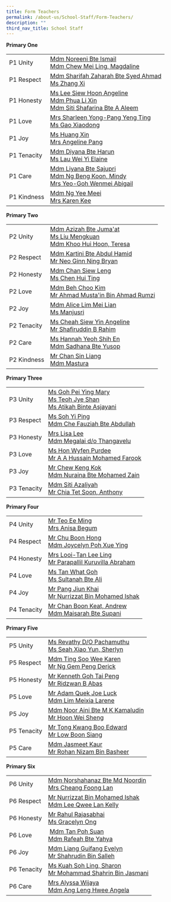 ```yaml
---
title: Form Teachers
permalink: /about-us/School-Staff/Form-Teachers/
description: ""
third_nav_title: School Staff
---
```

**Primary One**

|  |  |
| -------- | -------- | 
| P1 Unity    | [Mdm Noreeni Bte Ismail](mailto:noreeni_ismail@moe.edu.sg)<br>[Mdm Chew Mei Ling, Magdaline](mailto:chew_mei_ling_magdaline@moe.edu.sg)    | 
|P1 Respect| [Mdm Sharifah Zaharah Bte Syed Ahmad](mailto:sharifah_zaharah_syed_ahma@moe.edu.sg)<br>[Ms Zhang Xi](mailto:zhang_xi@moe.edu.sg)
|P1 Honesty|[Ms Lee Siew Hoon Angeline](mailto:lee_siew_hoon_angeline@moe.edu.sg)<br>[Mdm Phua Li Xin](mailto:phua_li_xin@moe.edu.sg)<br>[Mdm Siti Shafarina Bte A Aleem](mailto:siti_shafarina_abdul_aleem@moe.edu.sg)
|P1 Love|[Mrs Sharleen Yong-Pang Yeng Ting](mailto:sharleen_yong-pang_yeng_ting@moe.edu.sg)<br>[Ms Gao Xiaodong](mailto:gao_xiaodong@moe.edu.sg)
|P1 Joy|[Ms Huang Xin](mailto:xin_huang@moe.edu.sg)<br>[Mrs Angeline Pang](mailto:angeline_pang@moe.edu.sg)
|P1 Tenacity|[Mdm Diyana Bte Harun](mailto:diyana_harun@moe.edu.sg)<br>[Ms Lau Wei Yi Elaine](mailto:lau_wei_yi_elaine@moe.edu.sg)
|P1 Care|[Mdm Liyana Bte Sajupri](mailto:liyana_sajupri@moe.edu.sg)<br>[Mdm Ng Beng Koon, Mindy](mailto:ng_beng_koon@moe.edu.sg)<br>[Mrs Yeo-Goh Wenmei Abigail](mailto:goh_wenmei_abigail@moe.edu.sg)
|P1 Kindness|[Mdm Ng Yee Meei](mailto:ng_yee_meei@moe.edu.sg)<br>[Mrs Karen Kee](mailto:karen_kee@moe.edu.sg)

**Primary Two**

|  |  |
| -------- | -------- | 
|P2 Unity|[Mdm Azizah Bte Juma'at](mailto:azizah_jumaat@moe.edu.sg)<br>[Ms Liu Mengkuan](mailto:liu_meng_kuan@moe.edu.sg)<br>[Mdm Khoo Hui Hoon, Teresa](mailto:khoo_hui_hoon@moe.edu.sg)
|P2 Respect|[Mdm Kartini Bte Abdul Hamid](mailto:kartini_abdul_hamid@moe.edu.sg)<br>[Mr Neo Ginn Ning Bryan](mailto:bryan_neo_ginn_ning@moe.edu.sg)
|P2 Honesty|[Mdm Chan Siew Leng](mailto:chan_siew_leng@moe.edu.sg)<br>[Ms Chen Hui Ting](mailto:chen_hui_ting@moe.edu.sg)
|P2 Love|[Mdm Beh Choo Kim](mailto:beh_choo_kim@moe.edu.sg)<br>[Mr Ahmad Musta'in Bin Ahmad Rumzi](mailto:ahmad_mustain@moe.edu.sg)
|P2 Joy|[Mdm Alice Lim Mei Lian](mailto:lim_mei_lian_alice@moe.edu.sg)<br>[Ms Manjusri](mailto:manjusri_veeragoo_sg@moe.edu.sg)|
|P2 Tenacity|[Ms Cheah Siew Yin Angeline](mailto:cheah_siew_yin_angeline@moe.edu.sg)<br>[Mr Shafiruddin B Rahim](mailto:shafiruddin_b_rahim@moe.edu.sg)
|P2 Care|[Ms Hannah Yeoh Shih En](mailto:hannah_yeoh_shih_en@moe.edu.sg)<br>[Mdm Sadhana Bte Yusop](mailto:sadhana_yusop@moe.edu.sg)
|P2 Kindness|[Mr Chan Sin Liang](mailto:chan_sin_liang@moe.edu.sg)<br>[Mdm Mastura](mailto:mastura_noordin@moe.edu.sg)

**Primary Three**

|  |  |
| -------- | -------- | 
|P3 Unity|[Ms Goh Pei Ying Mary](mailto:goh_pei_ying_mary@moe.edu.sg)<br>[Ms Teoh Jye Shan](mailto:teoh_jye_shan@moe.edu.sg)<br>[Ms Atikah Binte Asjayani](mailto:atikah_asjayani@moe.edu.sg)
|P3 Respect|[Ms Soh Yi Ping](mailto:soh_yi_ping@moe.edu.sg)<br>[Mdm Che Fauziah Bte Abdullah](mailto:che_fauziah_abdullah@moe.edu.sg)
|P3 Honesty|[Mrs Lisa Lee](mailto:lisa_lee-chong@moe.edu.sg)<br>[Mdm Megalai d/o Thangavelu](mailto:megalai_thangavelu@moe.edu.sg)
|P3 Love|[Ms Hon Wyfen Purdee](mailto:hon_wyfen_purdee@moe.edu.sg)<br>[Mr A A Hussain Mohamed Farook](mailto:a_a_hussain_mohamed@moe.edu.sg)
|P3 Joy|[Mr Chew Keng Kok](mailto:chew_keng_kok@moe.edu.sg)<br>[Mdm Nuraina Bte Mohamed Zain](mailto:nuraina_mohamed_zain@moe.edu.sg)
|P3 Tenacity|[Mdm Siti Azaliyah](mailto:siti_azaliyah_abdul_majid@moe.edu.sg)<br>[Mr Chia Tet Soon, Anthony](mailto:chia_tet_soon_anthony@moe.edu.sg)

**Primary Four**

|  |  |
| -------- | -------- | 
|P4 Unity|[Mr Teo Ee Ming](mailto:teo_ee_ming@moe.edu.sg)<br>[Mrs Anisa Begum](mailto:anisa_begum@moe.edu.sg)
|P4 Respect|[Mr Chu Boon Hong](mailto:chu_boon_hong@moe.edu.sg)<br>[Mdm Joycelyn Poh Xue Ying](mailto:joycelyn_poh_xue_ying@moe.edu.sg)
|P4 Honesty|[Mrs Looi-Tan Lee Ling](mailto:looi-tan_lee_ling@moe.edu.sg)<br>[Mr Parapallil Kuruvilla Abraham](mailto:parapallil_kuruvilla_abraham@moe.edu.sg)
|P4 Love|[Ms Tan What Goh](mailto:tan_what_goh@moe.edu.sg)<br>[Ms Sultanah Bte Ali](mailto:sultanah_ali@moe.edu.sg)
|P4 Joy|[Mr Pang Jiun Khai](mailto:pang_jiun_khai@moe.edu.sg)<br>[Mr Nurrizzat Bin Mohamed Ishak](mailto:nurrizzat_mohamed_ishak@moe.edu.sg)
|P4 Tenacity|[Mr Chan Boon Keat, Andrew](mailto:chan_boon_keat@moe.edu.sg)<br>[Mdm Maisarah Bte Supani](mailto:maisarah_supani@moe.edu.sg)

**Primary Five**

|  |  |
| -------- | -------- | 
|P5 Unity|[Ms Revathy D/O Pachamuthu](revathy_pachamuthu@moe.edu.sg) <br>[Ms Seah Xiao Yun, Sherlyn](mailto:sherlyn_seah_xiao_yun@moe.edu.sg)
|P5 Respect|[Mdm Ting Soo Wee Karen](mailto:ting_soo_wee@moe.edu.sg)<br>[Mr Ng Gem Peng Derick](mailto:ng_gem_peng_derick@moe.edu.sg)
|P5 Honesty|[Mr Kenneth Goh Tai Peng](mailto:kenneth_goh_tai_peng@moe.edu.sg)<br>[Mr Ridzwan B Abas](mailto:ridzwan_b_abas@moe.edu.sg)
|P5 Love|[Mr Adam Quek Joe Luck](mailto:adam_quek_joe_luck@moe.edu.sg)<br>[Mdm Lim Meixia Larene](mailto:lim_mei_xia_larene@moe.edu.sg)
|P5 Joy|[Mdm Noor Aini Bte M K Kamaludin](mailto:noor_aini@moe.edu.sg)<br>[Mr Hoon Wei Sheng](mailto:hoon_wei_sheng@moe.edu.sg)
|P5 Tenacity|[Mr Tong Kwang Boo Edward](mailto:tong_kwang_boo@moe.edu.sg)<br>[Mr Low Boon Siang](mailto:low_boon_siang@moe.edu.sg)
|P5 Care|[Mdm Jasmeet Kaur](mailto:jasmeet_kaur@moe.edu.sg)<br>[Mr Rohan Nizam Bin Basheer](mailto:rohan_nizam_basheer@moe.edu.sg)

**Primary Six**

|  |  |
| -------- | -------- | 
|P6 Unity|[Mdm Norshahanaz Bte Md Noordin](mailto:norshahanaz_md_noordin@moe.edu.sg)<br>[Mrs Cheang Foong Lan](mailto:leong_foong_lan@moe.edu.sg)
|P6 Respect|[Mr Nurrizzat Bin Mohamed Ishak](mailto:nurrizzat_mohamed_ishak@moe.edu.sg)<br>[Mdm Lee Qwee Lan Kelly](mailto:lee_qwee_lan_kelly@moe.edu.sg)
|P6 Honesty|[Mr Rahul Rajasabhai](mailto:rahul_rajasabhai@moe.edu.sg)<br>[Ms Gracelyn Ong](mailto:ong_tze_min_gracelyn@moe.edu.sg)
|P6 Love| [Mdm Tan Poh Suan](mailto:tan_poh_suan_b@moe.edu.sg)<br>[Mdm Rafeah Bte Yahya](mailto:rafeah_yahya@moe.edu.sg)
|P6 Joy|[Mdm Liang Guifang Evelyn](mailto:liang_guifang_evelyn@moe.edu.sg)<br>[Mr Shahrudin Bin Salleh](mailto:shahrudin_salleh@moe.edu.sg)
|P6 Tenacity|[Ms Kuah Soh Ling, Sharon](mailto:kuah_soh_ling@moe.edu.sg)<br>[Mr Mohammad Shahrin Bin Jasmani](mailto:mohammad_shahrin_jasmani@moe.edu.sg)
|P6 Care|[Mrs Alyssa Wijaya](mailto:chng_hwee_hwee@moe.edu.sg)<br>[Mdm Ang Leng Hwee Angela](mailto:ang_leng_hwee@moe.edu.sg)